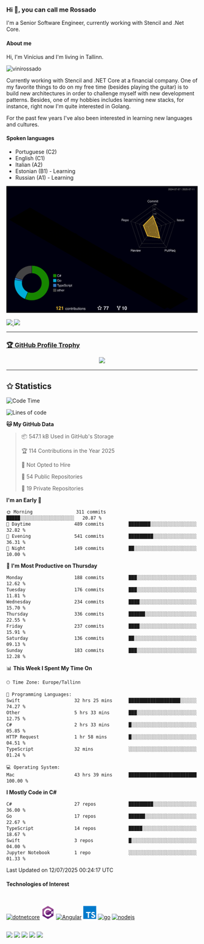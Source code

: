### Hi 👋, you can call me Rossado
I'm a Senior Software Engineer, currently working with Stencil and .Net Core.

#### About me
Hi, I'm Vinícius and I'm living in Tallinn.

<p align="left"> <img src="https://komarev.com/ghpvc/?username=vinirossado&label=Profile%20views&color=0e75b6&style=flat" alt="vinirossado" /> </p>

Currently working with Stencil and .NET Core at a financial company. One of my favorite things to do on my free time (besides playing the guitar) is to build new architectures in order to challenge myself with new development patterns. Besides, one of my hobbies includes learning new stacks, for instance, right now I'm quite interested in Golang.

For the past few years I've also been interested in learning new languages and cultures.

#### Spoken languages
- Portuguese (C2)
- English (C1)
- Italian (A2)
- Estonian (B1) - Learning
- Russian (A1) - Learning
  
![Status](./profile-3d-contrib/profile-night-rainbow.svg)

 <div>
  <a href="https://github.com/Vinirossado">
  <img height="180em" src="https://github-readme-stats.vercel.app/api?username=vinirossado&show_icons=true&theme=dracula&include_all_commits=true&count_private=true"/>
  <img height="180em" src="https://github-readme-stats.vercel.app/api/top-langs/?username=vinirossado&layout=compact&langs_count=7&theme=dracula"/>
</div>

--- 

### 🏆 GitHub Profile Trophy

<p align="center">
  <a
    href="https://github.com/ryo-ma/github-profile-trophy"
    title="repositório de troféus"
  >
    <img
      width="1000"
      src="https://github-profile-trophy.vercel.app/?username=vinirossado&column=7&theme=darkhub&no-frame=true&no-bg=true"
    />
  </a>
</p>

---

## ✩ Statistics
<!--START_SECTION:waka-->
![Code Time](http://img.shields.io/badge/Code%20Time-2%2C643%20hrs%2016%20mins-blue)

![Lines of code](https://img.shields.io/badge/From%20Hello%20World%20I%27ve%20Written-1.1%20million%20lines%20of%20code-blue)

**🐱 My GitHub Data** 

> 📦 547.1 kB Used in GitHub's Storage 
 > 
> 🏆 114 Contributions in the Year 2025
 > 
> 🚫 Not Opted to Hire
 > 
> 📜 54 Public Repositories 
 > 
> 🔑 19 Private Repositories 
 > 
**I'm an Early 🐤** 

```text
🌞 Morning                311 commits         █████░░░░░░░░░░░░░░░░░░░░   20.87 % 
🌆 Daytime                489 commits         ████████░░░░░░░░░░░░░░░░░   32.82 % 
🌃 Evening                541 commits         █████████░░░░░░░░░░░░░░░░   36.31 % 
🌙 Night                  149 commits         ██░░░░░░░░░░░░░░░░░░░░░░░   10.00 % 
```
📅 **I'm Most Productive on Thursday** 

```text
Monday                   188 commits         ███░░░░░░░░░░░░░░░░░░░░░░   12.62 % 
Tuesday                  176 commits         ███░░░░░░░░░░░░░░░░░░░░░░   11.81 % 
Wednesday                234 commits         ████░░░░░░░░░░░░░░░░░░░░░   15.70 % 
Thursday                 336 commits         ██████░░░░░░░░░░░░░░░░░░░   22.55 % 
Friday                   237 commits         ████░░░░░░░░░░░░░░░░░░░░░   15.91 % 
Saturday                 136 commits         ██░░░░░░░░░░░░░░░░░░░░░░░   09.13 % 
Sunday                   183 commits         ███░░░░░░░░░░░░░░░░░░░░░░   12.28 % 
```


📊 **This Week I Spent My Time On** 

```text
🕑︎ Time Zone: Europe/Tallinn

💬 Programming Languages: 
Swift                    32 hrs 25 mins      ███████████████████░░░░░░   74.27 % 
Other                    5 hrs 33 mins       ███░░░░░░░░░░░░░░░░░░░░░░   12.75 % 
C#                       2 hrs 33 mins       █░░░░░░░░░░░░░░░░░░░░░░░░   05.85 % 
HTTP Request             1 hr 58 mins        █░░░░░░░░░░░░░░░░░░░░░░░░   04.51 % 
TypeScript               32 mins             ░░░░░░░░░░░░░░░░░░░░░░░░░   01.24 % 

💻 Operating System: 
Mac                      43 hrs 39 mins      █████████████████████████   100.00 % 
```

**I Mostly Code in C#** 

```text
C#                       27 repos            █████████░░░░░░░░░░░░░░░░   36.00 % 
Go                       17 repos            ██████░░░░░░░░░░░░░░░░░░░   22.67 % 
TypeScript               14 repos            █████░░░░░░░░░░░░░░░░░░░░   18.67 % 
Swift                    3 repos             █░░░░░░░░░░░░░░░░░░░░░░░░   04.00 % 
Jupyter Notebook         1 repo              ░░░░░░░░░░░░░░░░░░░░░░░░░   01.33 % 
```




 Last Updated on 12/07/2025 00:24:17 UTC
<!--END_SECTION:waka-->

#### Technologies of Interest
<div style="display: inline_block"><br>

[<img src="https://cdn.jsdelivr.net/gh/devicons/devicon/icons/dotnetcore/dotnetcore-original.svg" height="35" alt="dotnetcore" />][csharp_link]
[<img src="https://raw.githubusercontent.com/devicons/devicon/master/icons/csharp/csharp-original.svg" height="35" alt="Csharp" />][csharp_link]
[<img src="https://user-images.githubusercontent.com/25344723/113509430-e438eb80-952b-11eb-9826-6c86e83473d8.png" height="35" alt="Angular" />][angular_link]
[<img src="https://raw.githubusercontent.com/devicons/devicon/master/icons/typescript/typescript-plain.svg" height="35" alt="Typescript" />][angular_link]
[<img src="https://cdn.jsdelivr.net/gh/devicons/devicon/icons/go/go-original.svg" height="35" alt="go" />][golang_link]
[<img src="https://user-images.githubusercontent.com/25344723/113509706-7f7e9080-952d-11eb-8b35-6a5bfd4cb0e2.png" height="35" alt="nodejs" />][nodejs_link]

</div>

  
  ##
 
<div> 
  <a href="https://instagram.com/vinirossado" target="_blank"><img src="https://img.shields.io/badge/-Instagram-%23E4405F?style=for-the-badge&logo=instagram&logoColor=white" target="_blank"></a>
 	<a href="https://www.twitch.tv/vrossado2" target="_blank"><img src="https://img.shields.io/badge/Twitch-9146FF?style=for-the-badge&logo=twitch&logoColor=white" target="_blank"></a>
  <a href = "mailto:vinirossado@gmail.com"><img src="https://img.shields.io/badge/-Gmail-%23333?style=for-the-badge&logo=gmail&logoColor=white" target="_blank"></a>
  <a href="https://www.linkedin.com/in/viniciusrossado/" target="_blank"><img src="https://img.shields.io/badge/-LinkedIn-%230077B5?style=for-the-badge&logo=linkedin&logoColor=white" target="_blank"></a> 
  <a href="https://vinirossado.github.io/" target="_blank"><img src="https://img.shields.io/badge/-Github-%230077B5?style=for-the-badge&logo=github&logoColor=white" target="_blank"></a> 
  
</div>

[angular_link]: https://github.com/vinirossado?tab=repositories&q=&type=&language=typescript
[golang_link]: https://github.com/vinirossado?tab=repositories&q=&type=&language=go
[nodejs_link]: https://github.com/vinirossado?tab=repositories&q=&type=&language=javascript
[csharp_link]: https://github.com/vinirossado?tab=repositories&q=&type=&language=c%23
